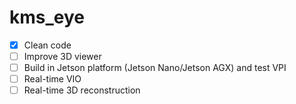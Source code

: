 # kms_eye

- [x] Clean code
- [ ] Improve 3D viewer
- [ ] Build in Jetson platform (Jetson Nano/Jetson AGX) and test VPI 
- [ ] Real-time VIO
- [ ] Real-time 3D reconstruction
